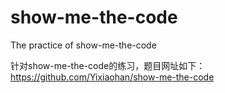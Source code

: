 # show-me-the-code
The practice of show-me-the-code

针对show-me-the-code的练习，题目网址如下：</br>
https://github.com/Yixiaohan/show-me-the-code
